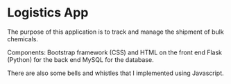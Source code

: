 # Logistics App

The purpose of this application is to track and manage the shipment of bulk chemicals. 

Components:
Bootstrap framework (CSS) and HTML on the front end 
Flask (Python) for the back end
MySQL for the database. 

There are also some bells and whistles that I implemented using Javascript. 
